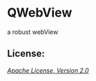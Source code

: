 # QWebView
a robust webView
## License:

_[Apache License, Version 2.0](https://github.com/qguangyao/QWebView/LICENSE "Apache License, Version 2.0")_
